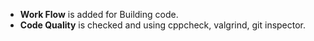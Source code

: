 * **Work Flow** is added for Building code.
*  **Code Quality** is checked and using cppcheck, valgrind, git inspector.
